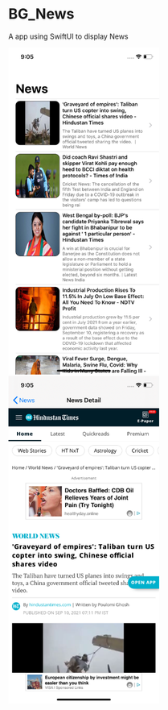 # BG_News
A app using  SwiftUI to display News

<kbd>
<img src="Screenshots/news.png" alt="News" width="300" /> 
</kbd>
  &nbsp; &nbsp; &nbsp; &nbsp;
<kbd>
  <img src="Screenshots/newsDetail.png" alt="News Detail" width="300"/>
</kbd>

